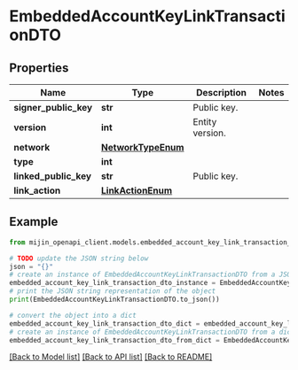 # EmbeddedAccountKeyLinkTransactionDTO


## Properties

Name | Type | Description | Notes
------------ | ------------- | ------------- | -------------
**signer_public_key** | **str** | Public key. | 
**version** | **int** | Entity version. | 
**network** | [**NetworkTypeEnum**](NetworkTypeEnum.md) |  | 
**type** | **int** |  | 
**linked_public_key** | **str** | Public key. | 
**link_action** | [**LinkActionEnum**](LinkActionEnum.md) |  | 

## Example

```python
from mijin_openapi_client.models.embedded_account_key_link_transaction_dto import EmbeddedAccountKeyLinkTransactionDTO

# TODO update the JSON string below
json = "{}"
# create an instance of EmbeddedAccountKeyLinkTransactionDTO from a JSON string
embedded_account_key_link_transaction_dto_instance = EmbeddedAccountKeyLinkTransactionDTO.from_json(json)
# print the JSON string representation of the object
print(EmbeddedAccountKeyLinkTransactionDTO.to_json())

# convert the object into a dict
embedded_account_key_link_transaction_dto_dict = embedded_account_key_link_transaction_dto_instance.to_dict()
# create an instance of EmbeddedAccountKeyLinkTransactionDTO from a dict
embedded_account_key_link_transaction_dto_from_dict = EmbeddedAccountKeyLinkTransactionDTO.from_dict(embedded_account_key_link_transaction_dto_dict)
```
[[Back to Model list]](../README.md#documentation-for-models) [[Back to API list]](../README.md#documentation-for-api-endpoints) [[Back to README]](../README.md)


